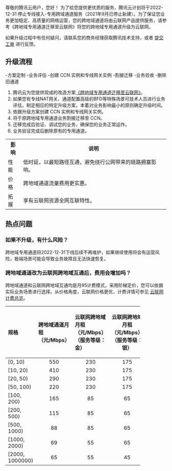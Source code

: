 尊敬的腾讯云用户，您好！
为了给您提供更优质的服务，腾讯云计划将于2022-12-31 停止专线接入-专用跨域通道服务（2021年9月已停止新建）。为了保证您业务更加稳定、高质量的网络运营，您的跨地域通道将由云联网产品提供服务，请参考《跨地域专用通道迁移至云联网》将您的跨地域专用通道升级为云联网。

如果升级过程中有任何疑问，请联系您的商务经理获取腾讯技术支持，或者 [提交工单](https://console.cloud.tencent.com/workorder/category) 进行反馈。


## 升级流程
<dx-steps>
-方案定制
-业务评估
-创建 CCN 实例和专线网关实例
-割接迁移
-业务验收
-删除旧通道
</dx-steps>

1. 腾讯云为您提供现成的改造方案[《跨地域专用通道迁移至云联网》](https://cloud.tencent.com/document/product/216/72490)。
2. 如果您有专线NAT网关、通道配置高级的BFD等特殊场景可技术人员进行业务评估，制定相应的特定升级方案，本着对业务影响最小的原则确定升级时间。
3. 依据升级方案创建 CCN 实例和专线网关实例。
4. 将于原跨地域专用通道业务割接迁移至 CCN。
5. 迁移完成后验证、调试您的业务，确保您的业务正常运作。
6. 业务验证完成后删除原有的专用通道。

<table >
<tr>
<th >影响</th>
<th>说明</th>
</tr>
<tr>
<td>性能</td>
<td>低时延，以最短路径互通，避免绕行公网带来的链路拥塞影响。</td>
</tr>
<tr>
<td >价格</td>
<td >跨地域通道流量费用更实惠。</td>
</tr>
<tr>
<td>拓展</td>
<td>享有云联网资源全网互联特性。</td>
</tr>
</table>

## 热点问题

### 如果不升级，有什么风险？
跨地域专用通道将2022-12-31下线后续不再维护，如果继续使用将会有运营风险，极端场景可能会导致业务故障且无法快速恢复。

### 跨地域通道改为云联网跨地域互通后，费用会增加吗？
跨地域通道和云联网跨地域互通均是月95计费模式，采用阶梯定价，您可以依据实际业务场景进行选择。从价格角度，云联网价格更优，计费详情可参见 [云联网计费总览](https://cloud.tencent.com/document/product/877/18676)。
<table class="relative-table wrapped confluenceTable" style="width: 83.4993%;" data-resize-percent="83.49928876244665"><colgroup><col style="width: 19.9659%;" data-resize-pixel="117" data-resize-percent="19.965870307167236" data-offset-left="40.5" data-offset-right="157.5"><col style="width: 26.4505%;" data-resize-pixel="155" data-resize-percent="26.450511945392492" data-offset-left="157.5" data-offset-right="312.5"><col style="width: 25.5973%;" data-resize-pixel="150" data-resize-percent="25.597269624573375" data-offset-left="312.5" data-offset-right="462.5"><col style="width: 27.9863%;" data-resize-pixel="164" data-resize-percent="27.986348122866893" data-offset-left="462.5" data-offset-right="626.5"></colgroup><thead><tr><th class="confluenceTh" style="text-align: left"><p>规格</p></th><th class="confluenceTh" style="text-align: left"><p>跨地域通道月租（元/Mbps）</p></th><th class="confluenceTh" style="text-align: left"><p>云联网跨地域月租（元/Mbps）（服务等级：金）</p></th><th colspan="1" class="confluenceTh">云联网跨地域月租（元/Mbps）（服务等级：银）</th></tr></thead><tbody><tr><td class="confluenceTd" style="text-align: left">[0, 10)</td><td class="confluenceTd" style="text-align: center">550</td><td class="confluenceTd" style="text-align: center">230</td><td colspan="1" class="confluenceTd" style="text-align: center">175</td></tr><tr><td class="confluenceTd" style="text-align: left">[10, 20)</td><td class="confluenceTd" style="text-align: center">410</td><td class="confluenceTd" style="text-align: center">230</td><td colspan="1" class="confluenceTd" style="text-align: center">175</td></tr><tr><td class="confluenceTd" style="text-align: left">[20, 50)</td><td class="confluenceTd" style="text-align: center">290</td><td class="confluenceTd" style="text-align: center">230</td><td colspan="1" class="confluenceTd" style="text-align: center">175</td></tr><tr><td class="confluenceTd" style="text-align: left">[50, 100)</td><td class="confluenceTd" style="text-align: center">220</td><td class="confluenceTd" style="text-align: center">230</td><td colspan="1" class="confluenceTd" style="text-align: center">175</td></tr><tr><td class="confluenceTd" style="text-align: left">[100, 200)</td><td class="confluenceTd" style="text-align: center">165</td><td class="confluenceTd" style="text-align: center">85</td><td colspan="1" class="confluenceTd" style="text-align: center">65</td></tr><tr><td class="confluenceTd" style="text-align: left">[200, 500)</td><td class="confluenceTd" style="text-align: center">115</td><td class="confluenceTd" style="text-align: center">85</td><td colspan="1" class="confluenceTd" style="text-align: center">65</td></tr><tr><td class="confluenceTd" style="text-align: left">[500, 1000)</td><td class="confluenceTd" style="text-align: center">88</td><td class="confluenceTd" style="text-align: center">85</td><td colspan="1" class="confluenceTd" style="text-align: center">65</td></tr><tr><td class="confluenceTd" style="text-align: left">[1000, 2000)</td><td class="confluenceTd" style="text-align: center">69</td><td class="confluenceTd" style="text-align: center">55</td><td colspan="1" class="confluenceTd" style="text-align: center">65</td></tr><tr><td class="confluenceTd" style="text-align: left">[2000, 1000000)</td><td class="confluenceTd" style="text-align: center">65</td><td class="confluenceTd" style="text-align: center">55</td><td colspan="1" class="confluenceTd" style="text-align: center">45</td></tr></tbody></table>
